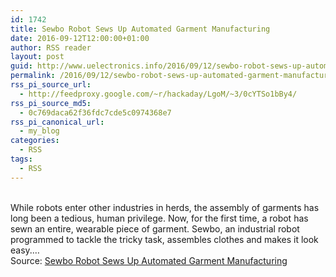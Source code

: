 ```yaml
---
id: 1742
title: Sewbo Robot Sews Up Automated Garment Manufacturing
date: 2016-09-12T12:00:00+01:00
author: RSS reader
layout: post
guid: http://www.uelectronics.info/2016/09/12/sewbo-robot-sews-up-automated-garment-manufacturing/
permalink: /2016/09/12/sewbo-robot-sews-up-automated-garment-manufacturing/
rss_pi_source_url:
  - http://feedproxy.google.com/~r/hackaday/LgoM/~3/0cYTSo1bBy4/
rss_pi_source_md5:
  - 0c769daca62f36fdc7cde5c0974368e7
rss_pi_canonical_url:
  - my_blog
categories:
  - RSS
tags:
  - RSS
---
```

&#013;  
While robots enter other industries in herds, the assembly of garments has long been a tedious, human privilege. Now, for the first time, a robot has sewn an entire, wearable piece of garment. Sewbo, an industrial robot programmed to tackle the tricky task, assembles clothes and makes it look easy.…&#013;  
Source: <a href="http://feedproxy.google.com/~r/hackaday/LgoM/~3/0cYTSo1bBy4/" target="_blank">Sewbo Robot Sews Up Automated Garment Manufacturing</a>